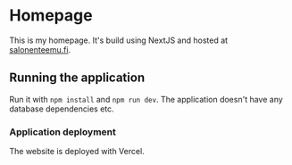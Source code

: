 # Homepage

This is my homepage. It's build using NextJS and hosted at [salonenteemu.fi](https://salonenteemu.fi).

## Running the application

Run it with `npm install` and `npm run dev`. The application doesn't have any database dependencies etc.

### Application deployment

The website is deployed with Vercel.
